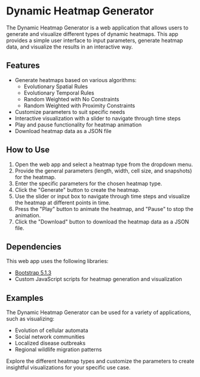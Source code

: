 # Dynamic Heatmap Generator

The Dynamic Heatmap Generator is a web application that allows users to generate and visualize different types of dynamic heatmaps. This app provides a simple user interface to input parameters, generate heatmap data, and visualize the results in an interactive way.

## Features

- Generate heatmaps based on various algorithms:
  - Evolutionary Spatial Rules
  - Evolutionary Temporal Rules
  - Random Weighted with No Constraints
  - Random Weighted with Proximity Constraints
- Customize parameters to suit specific needs
- Interactive visualization with a slider to navigate through time steps
- Play and pause functionality for heatmap animation
- Download heatmap data as a JSON file

## How to Use

1. Open the web app and select a heatmap type from the dropdown menu.
2. Provide the general parameters (length, width, cell size, and snapshots) for the heatmap.
3. Enter the specific parameters for the chosen heatmap type.
4. Click the "Generate" button to create the heatmap.
5. Use the slider or input box to navigate through time steps and visualize the heatmap at different points in time.
6. Press the "Play" button to animate the heatmap, and "Pause" to stop the animation.
7. Click the "Download" button to download the heatmap data as a JSON file.

## Dependencies

This web app uses the following libraries:

- [Bootstrap 5.1.3](https://getbootstrap.com/)
- Custom JavaScript scripts for heatmap generation and visualization

## Examples

The Dynamic Heatmap Generator can be used for a variety of applications, such as visualizing:

- Evolution of cellular automata
- Social network communities
- Localized disease outbreaks
- Regional wildlife migration patterns

Explore the different heatmap types and customize the parameters to create insightful visualizations for your specific use case.
